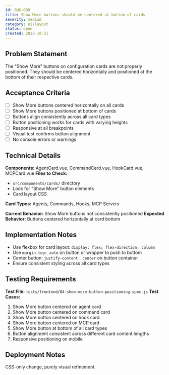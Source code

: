 ```yaml
---
id: BUG-009
title: Show More buttons should be centered at bottom of cards
severity: medium
category: ui/layout
status: open
created: 2025-10-21
---
```


## Problem Statement
The "Show More" buttons on configuration cards are not properly positioned. They should be centered horizontally and positioned at the bottom of their respective cards.

## Acceptance Criteria
- [ ] Show More buttons centered horizontally on all cards
- [ ] Show More buttons positioned at bottom of cards
- [ ] Buttons align consistently across all card types
- [ ] Button positioning works for cards with varying heights
- [ ] Responsive at all breakpoints
- [ ] Visual test confirms button alignment
- [ ] No console errors or warnings

## Technical Details
**Components:** AgentCard.vue, CommandCard.vue, HookCard.vue, MCPCard.vue
**Files to Check:**
- `src/components/cards/` directory
- Look for "Show More" button elements
- Card layout CSS

**Card Types:** Agents, Commands, Hooks, MCP Servers

**Current Behavior:** Show More buttons not consistently positioned
**Expected Behavior:** Buttons centered horizontally at card bottom

## Implementation Notes
- Use flexbox for card layout: `display: flex; flex-direction: column`
- Use `margin-top: auto` on button or wrapper to push to bottom
- Center button: `justify-content: center` on button container
- Ensure consistent styling across all card types

## Testing Requirements
**Test File:** `tests/frontend/04-show-more-button-positioning.spec.js`
**Test Cases:**
1. Show More button centered on agent card
2. Show More button centered on command card
3. Show More button centered on hook card
4. Show More button centered on MCP card
5. Show More button at bottom of all card types
6. Button alignment consistent across different card content lengths
7. Responsive positioning on mobile

## Deployment Notes
CSS-only change, purely visual refinement.
